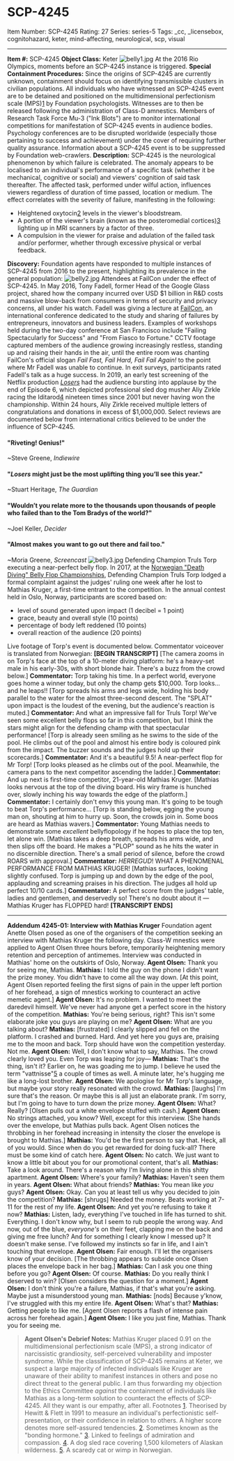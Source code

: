 # SCP-4245
Item Number: SCP-4245
Rating: 27
Series: series-5
Tags: _cc, _licensebox, cognitohazard, keter, mind-affecting, neurological, scp, visual

---

**Item #:** SCP-4245
**Object Class:** Keter
![belly1.jpg](https://scp-wiki.wdfiles.com/local--files/scp-4245/belly1.jpg)
At the 2016 Rio Olympics, moments before an SCP-4245 instance is triggered.
**Special Containment Procedures:** Since the origins of SCP-4245 are currently unknown, containment should focus on identifying transmissible clusters in civilian populations. All individuals who have witnessed an SCP-4245 event are to be detained and positioned on the multidimensional perfectionism scale (MPS)[1](javascript:;) by Foundation psychologists. Witnesses are to then be released following the administration of Class-D amnestics.
Members of Research Task Force Mu-3 ("Ink Blots") are to monitor international competitions for manifestation of SCP-4245 events in audience bodies. Psychology conferences are to be disrupted worldwide (especially those pertaining to success and achievement) under the cover of requiring further quality assurance. Information about a SCP-4245 event is to be suppressed by Foundation web-crawlers.
**Description:** SCP-4245 is the neurological phenomenon by which failure is celebrated. The anomaly appears to be localised to an individual's performance of a specific task (whether it be mechanical, cognitive or social) and viewers' cognition of said task thereafter.
The affected task, performed under wilful action, influences viewers regardless of duration of time passed, location or medium. The effect correlates with the severity of failure, manifesting in the following:
  * Heightened oxytocin[2](javascript:;) levels in the viewer's bloodstream.
  * A portion of the viewer's brain (known as the posteromedial cortices)[3](javascript:;) lighting up in MRI scanners by a factor of three.
  * A compulsion in the viewer for praise and adulation of the failed task and/or performer, whether through excessive physical or verbal feedback.

**Discovery:** Foundation agents have responded to multiple instances of SCP-4245 from 2016 to the present, highlighting its prevalence in the general population:
![belly2.jpg](https://scp-wiki.wdfiles.com/local--files/scp-4245/belly2.jpg)
Attendees at FailCon under the effect of SCP-4245.
In May 2016, Tony Fadell, former Head of the Google Glass project, shared how the company incurred over USD $1 billion in R&D costs and massive blow-back from consumers in terms of security and privacy concerns, all under his watch.
Fadell was giving a lecture at [FailCon](http://thefailcon.com), an international conference dedicated to the study and sharing of failures by entrepreneurs, innovators and business leaders. Examples of workshops held during the two-day conference at San Francisco include "Failing Spectacularly for Success" and "From Fiasco to Fortune."
CCTV footage captured members of the audience growing increasingly restless, standing up and raising their hands in the air, until the entire room was chanting FailCon's official slogan _Fail Fast, Fail Hard, Fail Fail Again!_ to the point where Mr Fadell was unable to continue.
In exit surveys, participants rated Fadell's talk as a huge success.
In 2019, an early test screening of the Netflix production _[Losers](https://www.netflix.com/sg/title/80198306)_ had the audience bursting into applause by the end of Episode 6, which depicted professional sled dog musher Aliy Zirkle racing the Iditarod[4](javascript:;) nineteen times since 2001 but never having won the championship.
Within 24 hours, Aliy Zirkle received multiple letters of congratulations and donations in excess of $1,000,000.
Select reviews are documented below from international critics believed to be under the influence of SCP-4245.
#### "Riveting! Genius!"
~Steve Greene, _Indiewire_
#### "_Losers_ might just be the most uplifting thing you’ll see this year."
~Stuart Heritage, _The Guardian_
#### "Wouldn’t you relate more to the thousands upon thousands of people who failed than to the Tom Bradys of the world?"
~Joel Keller, _Decider_
#### "Almost makes you want to go out there and fail too."
~Moria Greene, _Screencast_
![belly3.jpg](https://scp-wiki.wdfiles.com/local--files/scp-4245/belly3.jpg)
Defending Champion Truls Torp executing a near-perfect belly flop.
In 2017, at the [Norwegian "Death Diving" Belly Flop Championships](https://www.youtube.com/watch?v=a-RS0MKnjQQ), Defending Champion Truls Torp lodged a formal complaint against the judges' ruling one week after he lost to Mathias Kruger, a first-time entrant to the competition.
In the annual contest held in Oslo, Norway, participants are scored based on:
  * level of sound generated upon impact (1 decibel = 1 point)
  * grace, beauty and overall style (10 points)
  * percentage of body left reddened (10 points)
  * overall reaction of the audience (20 points)

Live footage of Torp's event is documented below. Commentator voiceover is translated from Norwegian:
**[BEGIN TRANSCRIPT]**
[The camera zooms in on Torp's face at the top of a 10-meter diving platform: he's a heavy-set male in his early-30s, with short blonde hair. There's a buzz from the crowd below.]
**Commentator:** Torp taking his time. In a perfect world, everyone goes home a winner today, but only the champ gets $10,000. Torp looks… and he leaps!!
[Torp spreads his arms and legs wide, holding his body parallel to the water for the almost three-second descent. The "SPLAT" upon impact is the loudest of the evening, but the audience's reaction is muted.]
**Commentator:** And what an impressive fall for Truls Torp! We've seen some excellent belly flops so far in this competition, but I think the stars might align for the defending champ with that spectacular performance!
[Torp is already seen smiling as he swims to the side of the pool. He climbs out of the pool and almost his entire body is coloured pink from the impact. The buzzer sounds and the judges hold up their scorecards.]
**Commentator:** And it's a beautiful 9.5! A near-perfect flop for Mr Torp!
[Torp looks pleased as he climbs out of the pool. Meanwhile, the camera pans to the next competitor ascending the ladder.]
**Commentator:** And up next is first-time competitor, 21-year-old Mathias Kruger.
[Mathias looks nervous at the top of the diving board. His wiry frame is hunched over, slowly inching his way towards the edge of the platform.]
**Commentator:** I certainly don't envy this young man. It's going to be tough to beat Torp's performance…
[Torp is standing below, egging the young man on, shouting at him to hurry up. Soon, the crowds join in. Some boos are heard as Mathias wavers.]
**Commentator:** Young Mathias needs to demonstrate some _excellent_ bellyflopology if he hopes to place the top ten, let alone win.
[Mathias takes a deep breath, spreads his arms wide, and then slips off the board. He makes a "PLOP" sound as he hits the water in no discernible direction. There's a small period of silence, before the crowd ROARS with approval.]
**Commentator:** _HERREGUD_! WHAT A PHENOMENAL PERFORMANCE FROM MATHIAS KRUGER!
[Mathias surfaces, looking slightly confused. Torp is jumping up and down by the edge of the pool, applauding and screaming praises in his direction. The judges all hold up perfect 10/10 cards.]
**Commentator:** A perfect score from the judges' table, ladies and gentlemen, and deservedly so! There's no doubt about it — Mathias Kruger has FLOPPED hard!
**[TRANSCRIPT ENDS]**
* * *
**Addendum 4245-01: Interview with Mathias Kruger**
Foundation agent Anette Olsen posed as one of the organisers of the competition seeking an interview with Mathias Kruger the following day. Class-W mnestics were applied to Agent Olsen three hours before, temporarily heightening memory retention and perception of antimemes.
Interview was conducted in Mathias' home on the outskirts of Oslo, Norway.
**Agent Olsen:** Thank you for seeing me, Mathias.
**Mathias:** I told the guy on the phone I didn't want the prize money. You didn't have to come all the way down.
[At this point, Agent Olsen reported feeling the first signs of pain in the upper left portion of her forehead, a sign of mnestics working to counteract an active memetic agent.]
**Agent Olsen:** It's no problem. I wanted to meet the daredevil himself. We've never had anyone get a perfect score in the history of the competition.
**Mathias:** You're being serious, right? This isn't some elaborate joke you guys are playing on me?
**Agent Olsen:** What are you talking about?
**Mathias:** [frustrated] I clearly slipped and fell on the platform. I crashed and burned. Hard. And yet here you guys are, praising me to the moon and back. Torp should have won the competition yesterday. Not me.
**Agent Olsen:** Well, I don't know what to say, Mathias. The crowd clearly loved you. Even Torp was leaping for joy—
**Mathias:** That's the thing, isn't it? Earlier on, he was goading me to jump. I believe he used the term "vattnisse"[5](javascript:;) a couple of times as well. A minute later, he's hugging me like a long-lost brother.
**Agent Olsen:** We apologise for Mr Torp's language, but maybe your story really resonated with the crowd.
**Mathias:** [laughs] I'm sure that's the reason. Or maybe this is all just an elaborate prank. I'm sorry, but I'm going to have to turn down the prize money.
**Agent Olsen:** What? Really?
[Olsen pulls out a white envelope stuffed with cash.]
**Agent Olsen:** No strings attached, you know? Well, except for this interview.
[She hands over the envelope, but Mathias pulls back. Agent Olsen notices the throbbing in her forehead increasing in intensity the closer the envelope is brought to Mathias.]
**Mathias:** You'd be the first person to say that. Heck, all of you would. Since when do you get rewarded for doing fuck-all? There must be some kind of catch here.
**Agent Olsen:** No catch. We just want to know a little bit about you for our promotional content, that's all.
**Mathias:** Take a look around. There's a reason why I'm living alone in this shitty apartment.
**Agent Olsen:** Where's your family?
**Mathias:** Haven't seen them in years.
**Agent Olsen:** What about friends?
**Mathias:** You mean like _you_ guys?
**Agent Olsen:** Okay. Can you at least tell us why you decided to join the competition?
**Mathias:** [shrugs] Needed the money. Beats working at 7-11 for the rest of my life.
**Agent Olsen:** And yet you're refusing to take it now?
**Mathias:** Listen, lady, everything I've touched in life has turned to shit. Everything. I don't know why, but I seem to rub people the wrong way. And now, out of the blue, _everyone's_ on their feet, clapping me on the back and giving me free lunch? And for something I clearly know I messed up? It doesn't make sense. I've followed my instincts so far in life, and I ain't touching that envelope.
**Agent Olsen:** Fair enough. I'll let the organisers know of your decision.
[The throbbing appears to subside once Olsen places the envelope back in her bag.]
**Mathias:** Can I ask you one thing before you go?
**Agent Olsen:** Of course.
**Mathias:** Do you really think I deserved to win?
[Olsen considers the question for a moment.]
**Agent Olsen:** I don't think you're a failure, Mathias, if that's what you're asking. Maybe just a misunderstood young man.
**Mathias:** [nods] Because y'know, I've struggled with this my entire life.
**Agent Olsen:** What's that?
**Mathias:** Getting people to like me.
[Agent Olsen reports a flash of intense pain across her forehead again.]
**Agent Olsen:** I like you just fine, Mathias. Thank you for seeing me.
> **Agent Olsen's Debrief Notes:**
> Mathias Kruger placed 0.91 on the multidimensional perfectionism scale (MPS), a strong indicator of narcissistic grandiosity, self-perceived vulnerability and imposter syndrome.
> While the classification of SCP-4245 remains at Keter, we suspect a large majority of infected individuals like Kruger are unaware of their ability to manifest instances in others and pose no direct threat to the general public.
> I am thus forwarding my objection to the Ethics Committee _against_ the containment of individuals like Mathias as a long-term solution to counteract the effects of SCP-4245.
> All they want is our empathy, after all.
Footnotes
[1](javascript:;). Theorised by Hewitt & Flett in 1991 to measure an individual's perfectionistic self-presentation, or their confidence in relation to others. A higher score denotes more self-assured tendencies.
[2](javascript:;). Sometimes known as the "bonding hormone."
[3](javascript:;). Linked to feelings of admiration and compassion.
[4](javascript:;). A dog sled race covering 1,500 kilometers of Alaskan wilderness.
[5](javascript:;). A scaredy cat or wimp in Norwegian.